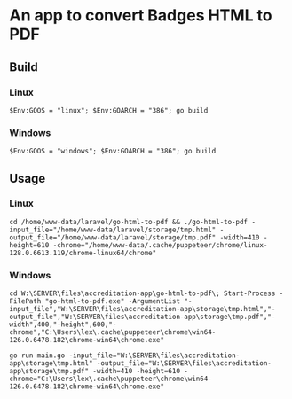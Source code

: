 
# An app to convert Badges HTML to PDF

## Build

### Linux

`$Env:GOOS = "linux"; $Env:GOARCH = "386"; go build`

### Windows

`$Env:GOOS = "windows"; $Env:GOARCH = "386"; go build`


## Usage

### Linux

`cd /home/www-data/laravel/go-html-to-pdf && ./go-html-to-pdf -input_file="/home/www-data/laravel/storage/tmp.html" -output_file="/home/www-data/laravel/storage/tmp.pdf" -width=410 -height=610 -chrome="/home/www-data/.cache/puppeteer/chrome/linux-128.0.6613.119/chrome-linux64/chrome"`

### Windows

`cd W:\SERVER\files\accreditation-app\go-html-to-pdf\; Start-Process -FilePath "go-html-to-pdf.exe" -ArgumentList "-input_file","W:\SERVER\files\accreditation-app\storage\tmp.html","-output_file","W:\SERVER\files\accreditation-app\storage\tmp.pdf","-width",400,"-height",600,"-chrome","C:\Users\lex\.cache\puppeteer\chrome\win64-126.0.6478.182\chrome-win64\chrome.exe"`

`go run main.go -input_file="W:\SERVER\files\accreditation-app\storage\tmp.html" -output_file="W:\SERVER\files\accreditation-app\storage\tmp.pdf" -width=410 -height=610 -chrome="C:\Users\lex\.cache\puppeteer\chrome\win64-126.0.6478.182\chrome-win64\chrome.exe"`

